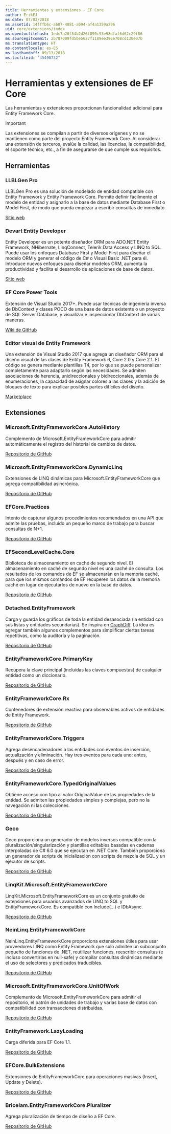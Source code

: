```yaml
---
title: Herramientas y extensiones - EF Core
author: ErikEJ
ms.date: 07/03/2018
ms.assetid: 14fffb6c-a687-4881-a094-af4a1359a296
uid: core/extensions/index
ms.openlocfilehash: 1edc7a20f54b2d26f899c93e98dfaf6d62c29f86
ms.sourcegitcommit: 2b787009fd5be5627f1189ee396e708cd130e07b
ms.translationtype: HT
ms.contentlocale: es-ES
ms.lasthandoff: 09/13/2018
ms.locfileid: "45490732"
---
```

# <a name="ef-core-tools--extensions"></a>Herramientas y extensiones de EF Core

Las herramientas y extensiones proporcionan funcionalidad adicional para Entity Framework Core.

> [!IMPORTANT]  
> Las extensiones se compilan a partir de diversos orígenes y no se mantienen como parte del proyecto Entity Framework Core. Al considerar una extensión de terceros, evalúe la calidad, las licencias, la compatibilidad, el soporte técnico, etc., a fin de asegurarse de que cumple sus requisitos.

## <a name="tools"></a>Herramientas

### <a name="llblgen-pro"></a>LLBLGen Pro

LLBLGen Pro es una solución de modelado de entidad compatible con Entity Framework y Entity Framework Core. Permite definir fácilmente el modelo de entidad y asignarlo a la base de datos mediante Database First o Model First, de modo que pueda empezar a escribir consultas de inmediato.

[Sitio web](https://www.llblgen.com/)

### <a name="devart-entity-developer"></a>Devart Entity Developer

Entity Developer es un potente diseñador ORM para ADO.NET Entity Framework, NHibernate, LinqConnect, Telerik Data Access y LINQ to SQL. Puede usar los enfoques Database First y Model First para diseñar el modelo ORM y generar el código de C# o Visual Basic .NET para él. Introduce nuevos enfoques para diseñar modelos ORM, aumenta la productividad y facilita el desarrollo de aplicaciones de base de datos.

[Sitio web](https://www.devart.com/entitydeveloper/)

### <a name="ef-core-power-tools"></a>EF Core Power Tools

Extensión de Visual Studio 2017+. Puede usar técnicas de ingeniería inversa de DbContext y clases POCO de una base de datos existente o un proyecto de SQL Server Database, y visualizar e inspeccionar DbContext de varias maneras.

[Wiki de GitHub](https://github.com/ErikEJ/SqlCeToolbox/wiki/EF-Core-Power-Tools)

### <a name="entity-framework-visual-editor"></a>Editor visual de Entity Framework

Una extensión de Visual Studio 2017 que agrega un diseñador ORM para el diseño visual de las clases de Entity Framework 6, Core 2.0 y Core 2.1. El código se genera mediante plantillas T4, por lo que se puede personalizar completamente para adaptarlo según las necesidades. Se admiten asociaciones de herencia, unidireccionales y bidireccionales, además de enumeraciones, la capacidad de asignar colores a las clases y la adición de bloques de texto para explicar posibles partes difíciles del diseño.

[Marketplace](https://marketplace.visualstudio.com/items?itemName=michaelsawczyn.EFDesigner)

## <a name="extensions"></a>Extensiones

### <a name="microsoftentityframeworkcoreautohistory"></a>Microsoft.EntityFrameworkCore.AutoHistory

Complemento de Microsoft.EntityFrameworkCore para admitir automáticamente el registro del historial de cambios de datos.

[Repositorio de GitHub](https://github.com/Arch/AutoHistory/)

### <a name="microsoftentityframeworkcoredynamiclinq"></a>Microsoft.EntityFrameworkCore.DynamicLinq

Extensiones de LINQ dinámicas para Microsoft.EntityFrameworkCore que agrega compatibilidad asincrónica.

 [Repositorio de GitHub](https://github.com/StefH/System.Linq.Dynamic.Core/)

### <a name="efcorepractices"></a>EFCore.Practices

Intento de capturar algunos procedimientos recomendados en una API que admite las pruebas, incluido un pequeño marco de trabajo para buscar consultas de N+1.

[Repositorio de GitHub](https://github.com/riezebosch/efcore-practices/tree/master/src/EFCore.Practices/)

### <a name="efsecondlevelcachecore"></a>EFSecondLevelCache.Core

Biblioteca de almacenamiento en caché de segundo nivel. El almacenamiento en caché de segundo nivel es una caché de consulta. Los resultados de los comandos de EF se almacenarán en la memoria caché, para que los mismos comandos de EF recuperen los datos de la memoria caché en lugar de ejecutarlos de nuevo en la base de datos.

[Repositorio de GitHub](https://github.com/VahidN/EFSecondLevelCache.Core/)

### <a name="detachedentityframework"></a>Detached.EntityFramework

Carga y guarda los gráficos de toda la entidad desasociada (la entidad con sus listas y entidades secundarias). Se inspira en [GraphDiff](https://github.com/refactorthis/GraphDiff/). La idea es agregar también algunos complementos para simplificar ciertas tareas repetitivas, como la auditoría y la paginación.

[Repositorio de GitHub](https://github.com/leonardoporro/Detached/)

### <a name="entityframeworkcoreprimarykey"></a>EntityFrameworkCore.PrimaryKey

Recupera la clave principal (incluidas las claves compuestas) de cualquier entidad como un diccionario.

[Repositorio de GitHub](https://github.com/NickStrupat/EntityFramework.PrimaryKey/)

### <a name="entityframeworkcorerx"></a>EntityFrameworkCore.Rx

Contenedores de extensión reactiva para observables activos de entidades de Entity Framework.

[Repositorio de GitHub](https://github.com/NickStrupat/EntityFramework.Rx/)

### <a name="entityframeworkcoretriggers"></a>EntityFrameworkCore.Triggers

Agrega desencadenadores a las entidades con eventos de inserción, actualización y eliminación. Hay tres eventos para cada uno: antes, después y en caso de error.

[Repositorio de GitHub](https://github.com/NickStrupat/EntityFramework.Triggers/)

### <a name="entityframeworkcoretypedoriginalvalues"></a>EntityFrameworkCore.TypedOriginalValues

Obtiene acceso con tipo al valor OriginalValue de las propiedades de la entidad. Se admiten las propiedades simples y complejas, pero no la navegación ni las colecciones.

[Repositorio de GitHub](https://github.com/NickStrupat/EntityFramework.TypedOriginalValues/)

### <a name="geco"></a>Geco

Geco proporciona un generador de modelos inversos compatible con la pluralización/singularización y plantillas editables basadas en cadenas interpoladas de C# 6.0 que se ejecutan en .NET Core. También proporciona un generador de scripts de inicialización con scripts de mezcla de SQL y un ejecutor de scripts.

[Repositorio de GitHub](https://github.com/iQuarc/Geco)

### <a name="linqkitmicrosoftentityframeworkcore"></a>LinqKit.Microsoft.EntityFrameworkCore

LinqKit.Microsoft.EntityFrameworkCore es un conjunto gratuito de extensiones para usuarios avanzados de LINQ to SQL y EntityFrameworkCore. Es compatible con Include(...) e IDbAsync.

[Repositorio de GitHub](https://github.com/scottksmith95/LINQKit/)

### <a name="neinlinqentityframeworkcore"></a>NeinLinq.EntityFrameworkCore

NeinLinq.EntityFrameworkCore proporciona extensiones útiles para usar proveedores LINQ como Entity Framework que solo admiten un subconjunto pequeño de funciones de .NET, reutilizar funciones, reescribir consultas (e incluso convertirlas en null-safe) y compilar consultas dinámicas mediante el uso de selectores y predicados traducibles.

[Repositorio de GitHub](https://github.com/axelheer/nein-linq/)

### <a name="microsoftentityframeworkcoreunitofwork"></a>Microsoft.EntityFrameworkCore.UnitOfWork

Complemento de Microsoft.EntityFrameworkCore para admitir el repositorio, el patrón de unidades de trabajo y varias base de datos con compatibilidad con transacciones distribuidas.

[Repositorio de GitHub](https://github.com/Arch/UnitOfWork/)

### <a name="entityframeworklazyloading"></a>EntityFramework.LazyLoading

Carga diferida para EF Core 1.1.

[Repositorio de GitHub](https://github.com/darxis/EntityFramework.LazyLoading)

### <a name="efcorebulkextensions"></a>EFCore.BulkExtensions

Extensiones de EntityFrameworkCore para operaciones masivas (Insert, Update y Delete).

[Repositorio de GitHub](https://github.com/borisdj/EFCore.BulkExtensions)

### <a name="bricelamentityframeworkcorepluralizer"></a>Bricelam.EntityFrameworkCore.Pluralizer

Agrega pluralización de tiempo de diseño a EF Core.

[Repositorio de GitHub](https://github.com/bricelam/EFCore.Pluralizer)
